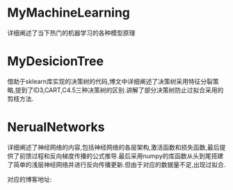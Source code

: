 # MyMachineLearning
详细阐述了当下热门的机器学习的各种模型原理



# MyDesicionTree

借助于sklearn库实现的决策树的代码,博文中详细阐述了决策树采用特征分裂策略,提到了ID3,CART,C4.5三种决策树的区别.讲解了部分决策树防止过拟合采用的剪枝方法.



# NerualNetworks

详细阐述了神经网络的内容,包括神经网络的各层架构,激活函数和损失函数,最后提供了前馈过程和反向梯度传播的公式推导.最后采用numpy的库函数从头到尾搭建了简单的浅层神经网络并进行反向传播更新.但由于对应的数据量不足,出现过拟合.

对应的博客地址: